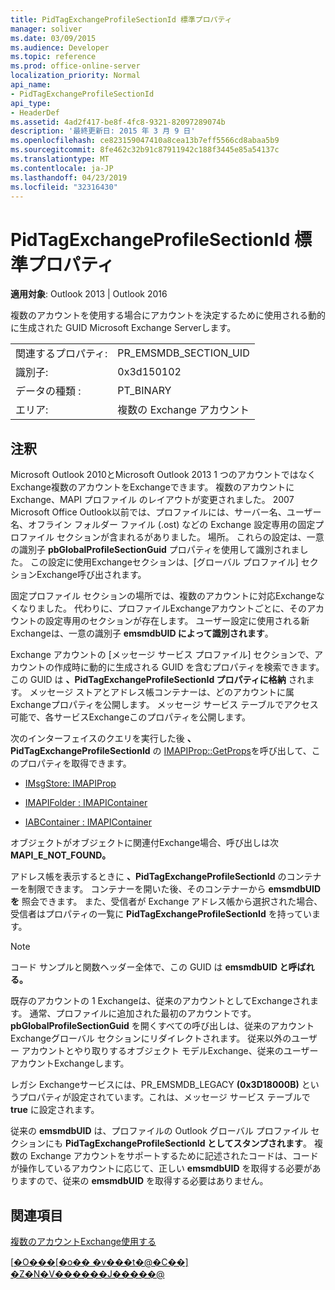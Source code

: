 ```yaml
---
title: PidTagExchangeProfileSectionId 標準プロパティ
manager: soliver
ms.date: 03/09/2015
ms.audience: Developer
ms.topic: reference
ms.prod: office-online-server
localization_priority: Normal
api_name:
- PidTagExchangeProfileSectionId
api_type:
- HeaderDef
ms.assetid: 4ad2f417-be8f-4fc8-9321-82097289074b
description: '最終更新日: 2015 年 3 月 9 日'
ms.openlocfilehash: ce823159047410a8cea13b7eff5566cd8abaa5b9
ms.sourcegitcommit: 8fe462c32b91c87911942c188f3445e85a54137c
ms.translationtype: MT
ms.contentlocale: ja-JP
ms.lasthandoff: 04/23/2019
ms.locfileid: "32316430"
---
```

# <a name="pidtagexchangeprofilesectionid-canonical-property"></a>PidTagExchangeProfileSectionId 標準プロパティ

  
  
**適用対象**: Outlook 2013 | Outlook 2016 
  
複数のアカウントを使用する場合にアカウントを決定するために使用される動的に生成された GUID Microsoft Exchange Serverします。
  
|||
|:-----|:-----|
|関連するプロパティ:  <br/> |PR_EMSMDB_SECTION_UID  <br/> |
|識別子:  <br/> |0x3d150102  <br/> |
|データの種類 :   <br/> |PT_BINARY  <br/> |
|エリア:  <br/> |複数の Exchange アカウント  <br/> |
   
## <a name="remarks"></a>注釈

Microsoft Outlook 2010とMicrosoft Outlook 2013 1 つのアカウントではなくExchange複数のアカウントをExchangeできます。 複数のアカウントにExchange、MAPI プロファイル のレイアウトが変更されました。 2007 Microsoft Office Outlook以前では、プロファイルには、サーバー名、ユーザー名、オフライン フォルダー ファイル (.ost) などの Exchange 設定専用の固定プロファイル セクションが含まれるがありました。 場所。 これらの設定は、一意の識別子 **pbGlobalProfileSectionGuid** プロパティを使用して識別されました。 この設定に使用Exchangeセクションは、[グローバル プロファイル] セクションExchange呼び出されます。 
  
固定プロファイル セクションの場所では、複数のアカウントに対応Exchangeなくなりました。 代わりに、プロファイルExchangeアカウントごとに、そのアカウントの設定専用のセクションが存在します。 ユーザー設定に使用される新Exchangeは、一意の識別子 **emsmdbUID によって識別されます**。
  
Exchange アカウントの [メッセージ サービス プロファイル] セクションで、アカウントの作成時に動的に生成される GUID を含むプロパティを検索できます。 この GUID は **、PidTagExchangeProfileSectionId プロパティに格納** されます。 メッセージ ストアとアドレス帳コンテナーは、どのアカウントに属Exchangeプロパティを公開します。 メッセージ サービス テーブルでアクセス可能で、各サービスExchangeこのプロパティを公開します。 
  
次のインターフェイスのクエリを実行した後 **、PidTagExchangeProfileSectionId** の [IMAPIProp::GetProps](imapiprop-getprops.md)を呼び出して、このプロパティを取得できます。 
  
- [IMsgStore: IMAPIProp](imsgstoreimapiprop.md)
    
- [IMAPIFolder : IMAPIContainer](imapifolderimapicontainer.md)
    
- [IABContainer : IMAPIContainer](iabcontainerimapicontainer.md)
    
オブジェクトがオブジェクトに関連付Exchange場合、呼び出しは次 **MAPI_E_NOT_FOUND。**
  
アドレス帳を表示するときに **、PidTagExchangeProfileSectionId** のコンテナーを制限できます。 コンテナーを開いた後、そのコンテナーから **emsmdbUID を** 照会できます。 また、受信者が Exchange アドレス帳から選択された場合、受信者はプロパティの一覧に **PidTagExchangeProfileSectionId** を持っています。 
  
> [!NOTE]
> コード サンプルと関数ヘッダー全体で、この GUID は **emsmdbUID と呼ばれる。** 
  
既存のアカウントの 1 Exchangeは、従来のアカウントとしてExchangeされます。 通常、プロファイルに追加された最初のアカウントです。 **pbGlobalProfileSectionGuid** を開くすべての呼び出しは、従来のアカウントExchangeグローバル セクションにリダイレクトされます。 従来以外のユーザー アカウントとやり取りするオブジェクト モデルExchange、従来のユーザー アカウントExchangeします。 
  
レガシ Exchangeサービスには、PR_EMSMDB_LEGACY **(0x3D18000B)** というプロパティが設定されています。これは、メッセージ サービス テーブルで **true** に設定されます。 
  
従来の **emsmdbUID** は、プロファイルの Outlook グローバル プロファイル セクションにも **PidTagExchangeProfileSectionId としてスタンプされます**。 複数の Exchange アカウントをサポートするために記述されたコードは、コードが操作しているアカウントに応じて、正しい **emsmdbUID** を取得する必要がありますので、従来の **emsmdbUID** を取得する必要はありません。
  
## <a name="see-also"></a>関連項目



[複数のアカウントExchange使用する](using-multiple-exchange-accounts.md)


[[�O���[�o�� �v���t�@�C��] �Z�N�V������J�����@](https://support.microsoft.com/kb/188482)

